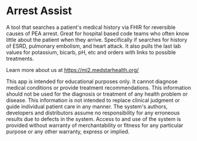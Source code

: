 # Arrest Assist

A tool that searches a patient's medical history via FHIR for reversible causes of PEA arrest.  Great for hospital based code teams who often know little about the patient when they arrive.  Specifically if searches for history of ESRD, pulmonary embolism, and heart attack.  It also pulls the last lab values for potassium, bicarb, pH, etc and orders with links to possible treatments.

Learn more about us at https://mi2.medstarhealth.org/

This app is intended for educational purposes only. It cannot diagnose medical conditions or provide treatment recommendations. This information should not be used for the diagnosis or treatment of any health problem or disease. This information is not intended to replace clinical judgment or guide individual patient care in any manner. The system's authors, developers and distributors assume no responsibility for any erroneous results due to defects in the system. Access to and use of the system is provided without warranty of merchantability or fitness for any particular purpose or any other warranty, express or implied.
